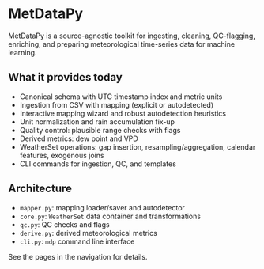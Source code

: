 # MetDataPy

MetDataPy is a source-agnostic toolkit for ingesting, cleaning, QC-flagging, enriching, and preparing meteorological time-series data for machine learning.

## What it provides today

- Canonical schema with UTC timestamp index and metric units
- Ingestion from CSV with mapping (explicit or autodetected)
- Interactive mapping wizard and robust autodetection heuristics
- Unit normalization and rain accumulation fix-up
- Quality control: plausible range checks with flags
- Derived metrics: dew point and VPD
- WeatherSet operations: gap insertion, resampling/aggregation, calendar features, exogenous joins
- CLI commands for ingestion, QC, and templates

## Architecture

- `mapper.py`: mapping loader/saver and autodetector
- `core.py`: `WeatherSet` data container and transformations
- `qc.py`: QC checks and flags
- `derive.py`: derived meteorological metrics
- `cli.py`: `mdp` command line interface

See the pages in the navigation for details.
